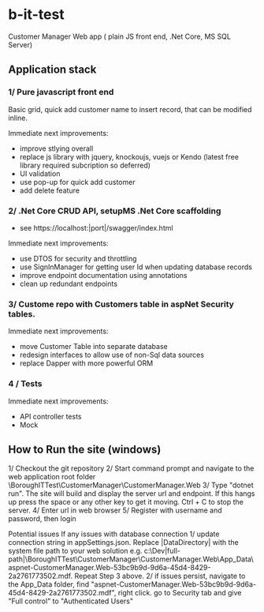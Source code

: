 # b-it-test
Customer Manager Web app ( plain JS front end, .Net Core, MS SQL Server)


## Application stack 


### 1/ Pure javascript front end 
Basic grid, quick add customer name to insert record, that can be modified inline. 

Immediate next improvements:
- improve stlying overall 
- replace js library with jquery, knockoujs, vuejs or Kendo (latest free library required subcription so deferred) 
- UI validation
- use pop-up for quick add customer 
- add delete feature 

### 2/ .Net Core CRUD API, setupMS .Net Core scaffolding  
- see  https://localhost:|port|/swagger/index.html  

Immediate next improvements:
  - use DTOS for security and throttling 
  - use SignInManager for getting user Id when updating database records
  - improve endpoint documentation using annotations  
  - clean up redundant endpoints  


### 3/ Custome repo with Customers table in aspNet Security tables. 

  Immediate next improvements:
  - move Customer Table into separate database
  - redesign interfaces to allow use of non-Sql data sources
  - replace Dapper with more powerful ORM 
  
  
 ### 4 / Tests 
 
  Immediate next improvements:
  - API controller tests
  - Mock
  
## How to Run the site (windows) 
1/ Checkout the git repository 
2/  Start command prompt and navigate to the web application root folder  <local-folder>\BoroughITTest\CustomerManager\CustomerManager.Web
3/ Type "dotnet run". The site will build and display the server url and endpoint. If this hangs up press the space or any other key to get it moving.  Ctrl + C to stop the server. 
4/  Enter url in web browser 
5/  Register with username and password, then login
  
Potential issues
  If any issues with database connection
  1/ update connection string in appSettings.json. Replace |DataDirectory| with the system file path to your web solution e.g. c:\\Dev\|full-path|\BoroughITTest\CustomerManager\CustomerManager.Web\App_Data\aspnet-CustomerManager.Web-53bc9b9d-9d6a-45d4-8429-2a2761773502.mdf. Repeat Step 3 above. 
 2/  if issues persist, navigate to the App_Data folder,  find "aspnet-CustomerManager.Web-53bc9b9d-9d6a-45d4-8429-2a2761773502.mdf", right click. go to Security tab and  give "Full control" to "Authenticated Users" 
  
  
